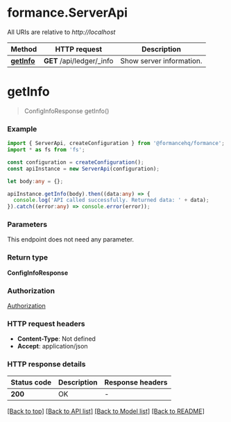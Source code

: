 # formance.ServerApi

All URIs are relative to *http://localhost*

Method | HTTP request | Description
------------- | ------------- | -------------
[**getInfo**](ServerApi.md#getInfo) | **GET** /api/ledger/_info | Show server information.


# **getInfo**
> ConfigInfoResponse getInfo()


### Example


```typescript
import { ServerApi, createConfiguration } from '@formancehq/formance';
import * as fs from 'fs';

const configuration = createConfiguration();
const apiInstance = new ServerApi(configuration);

let body:any = {};

apiInstance.getInfo(body).then((data:any) => {
  console.log('API called successfully. Returned data: ' + data);
}).catch((error:any) => console.error(error));
```


### Parameters
This endpoint does not need any parameter.


### Return type

**ConfigInfoResponse**

### Authorization

[Authorization](README.md#Authorization)

### HTTP request headers

 - **Content-Type**: Not defined
 - **Accept**: application/json


### HTTP response details
| Status code | Description | Response headers |
|-------------|-------------|------------------|
**200** | OK |  -  |

[[Back to top]](#) [[Back to API list]](README.md#documentation-for-api-endpoints) [[Back to Model list]](README.md#documentation-for-models) [[Back to README]](README.md)


